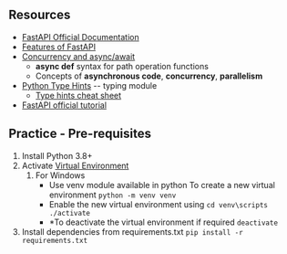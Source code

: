 ## Resources
- [FastAPI Official Documentation](https://fastapi.tiangolo.com/)
- [Features of FastAPI](https://fastapi.tiangolo.com/features/)
- [Concurrency and async/await](https://fastapi.tiangolo.com/async/)
  - **async def** syntax for path operation functions
  - Concepts of **asynchronous code**, **concurrency**, **parallelism**
- [Python Type Hints](https://fastapi.tiangolo.com/python-types/) -- typing module
  - [Type hints cheat sheet](https://mypy.readthedocs.io/en/latest/cheat_sheet_py3.html)
- [FastAPI official tutorial](https://fastapi.tiangolo.com/tutorial/)


## Practice - Pre-requisites
1. Install Python 3.8+
2. Activate [Virtual Environment](https://www.tutorialspoint.com/python/python_virtual_environment.htm#:~:text=The%20utilities%20for%20activating%20and,placed%20in%20the%20scripts%20folder.&text=To%20enable%20this%20new%20virtual,bat%20in%20Scripts%20folder.&text=Note%20the%20name%20of%20the%20virtual%20environment%20in%20the%20parentheses.)
   1. For Windows
      - Use venv module available in python To create a new virtual environment
         ```python -m venv venv```
      - Enable the new virtual environment using
         ```cd venv\scripts```
         ``` ./activate```
      - *To deactivate the virtual environment if required
         ```deactivate```
3. Install dependencies from requirements.txt
   ```pip install -r requirements.txt```
